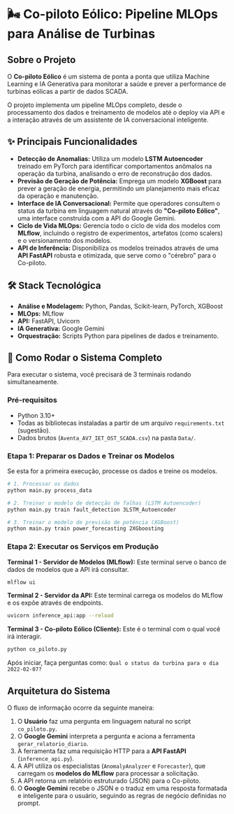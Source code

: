 # 🌬️ Co-piloto Eólico: Pipeline MLOps para Análise de Turbinas

## Sobre o Projeto

O **Co-piloto Eólico** é um sistema de ponta a ponta que utiliza Machine Learning e IA Generativa para monitorar a saúde e prever a performance de turbinas eólicas a partir de dados SCADA.

O projeto implementa um pipeline MLOps completo, desde o processamento dos dados e treinamento de modelos até o deploy via API e a interação através de um assistente de IA conversacional inteligente.

## ✨ Principais Funcionalidades

* **Detecção de Anomalias:** Utiliza um modelo **LSTM Autoencoder** treinado em PyTorch para identificar comportamentos anômalos na operação da turbina, analisando o erro de reconstrução dos dados.
* **Previsão de Geração de Potência:** Emprega um modelo **XGBoost** para prever a geração de energia, permitindo um planejamento mais eficaz da operação e manutenção.
* **Interface de IA Conversacional:** Permite que operadores consultem o status da turbina em linguagem natural através do **"Co-piloto Eólico"**, uma interface construída com a API do Google Gemini.
* **Ciclo de Vida MLOps:** Gerencia todo o ciclo de vida dos modelos com **MLflow**, incluindo o registro de experimentos, artefatos (como scalers) e o versionamento dos modelos.
* **API de Inferência:** Disponibiliza os modelos treinados através de uma **API FastAPI** robusta e otimizada, que serve como o "cérebro" para o Co-piloto.

## 🛠️ Stack Tecnológica

* **Análise e Modelagem:** Python, Pandas, Scikit-learn, PyTorch, XGBoost
* **MLOps:** MLflow
* **API:** FastAPI, Uvicorn
* **IA Generativa:** Google Gemini
* **Orquestração:** Scripts Python para pipelines de dados e treinamento.

## 🚀 Como Rodar o Sistema Completo

Para executar o sistema, você precisará de 3 terminais rodando simultaneamente.

### Pré-requisitos
- Python 3.10+
- Todas as bibliotecas instaladas a partir de um arquivo `requirements.txt` (sugestão).
- Dados brutos (`Aventa_AV7_IET_OST_SCADA.csv`) na pasta `Data/`.

### Etapa 1: Preparar os Dados e Treinar os Modelos

Se esta for a primeira execução, processe os dados e treine os modelos.

```bash
# 1. Processar os dados
python main.py process_data

# 2. Treinar o modelo de detecção de falhas (LSTM Autoencoder)
python main.py train fault_detection 3LSTM_Autoencoder

# 3. Treinar o modelo de previsão de potência (XGBoost)
python main.py train power_forecasting 2XGboosting
```

### Etapa 2: Executar os Serviços em Produção

**Terminal 1 - Servidor de Modelos (MLflow):**
Este terminal serve o banco de dados de modelos que a API irá consultar.
```bash
mlflow ui
```

**Terminal 2 - Servidor da API:**
Este terminal carrega os modelos do MLflow e os expõe através de endpoints.
```bash
uvicorn inference_api:app --reload
```

**Terminal 3 - Co-piloto Eólico (Cliente):**
Este é o terminal com o qual você irá interagir.
```bash
python co_piloto.py
```

Após iniciar, faça perguntas como: `Qual o status da turbina para o dia 2022-02-07?`

## Arquitetura do Sistema

O fluxo de informação ocorre da seguinte maneira:

1.  O **Usuário** faz uma pergunta em linguagem natural no script `co_piloto.py`.
2.  O **Google Gemini** interpreta a pergunta e aciona a ferramenta `gerar_relatorio_diario`.
3.  A ferramenta faz uma requisição HTTP para a **API FastAPI** (`inference_api.py`).
4.  A API utiliza os especialistas (`AnomalyAnalyzer` e `Forecaster`), que carregam os **modelos do MLflow** para processar a solicitação.
5.  A API retorna um relatório estruturado (JSON) para o Co-piloto.
6.  O **Google Gemini** recebe o JSON e o traduz em uma resposta formatada e inteligente para o usuário, seguindo as regras de negócio definidas no prompt.
